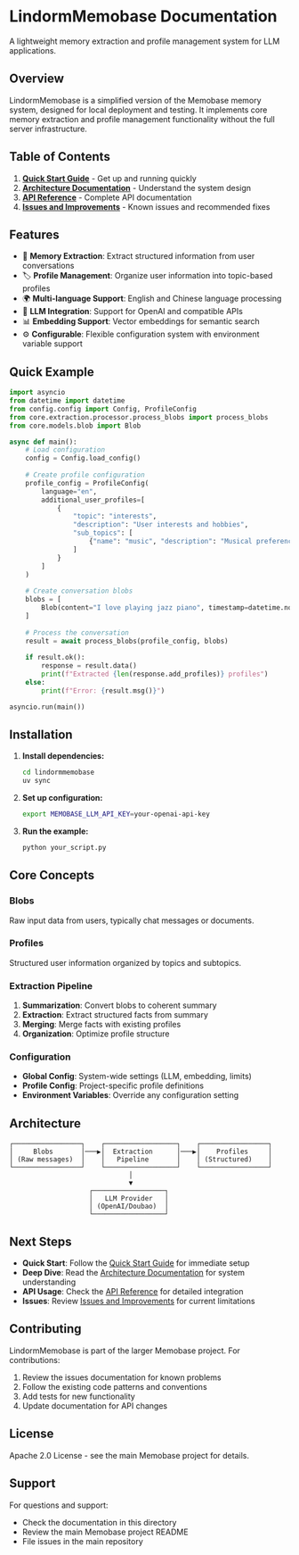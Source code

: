 # LindormMemobase Documentation

A lightweight memory extraction and profile management system for LLM applications.

## Overview

LindormMemobase is a simplified version of the Memobase memory system, designed for local deployment and testing. It implements core memory extraction and profile management functionality without the full server infrastructure.

## Table of Contents

1. **[Quick Start Guide](quickstart.md)** - Get up and running quickly
2. **[Architecture Documentation](architecture.md)** - Understand the system design
3. **[API Reference](api_reference.md)** - Complete API documentation
4. **[Issues and Improvements](issues_and_improvements.md)** - Known issues and recommended fixes

## Features

- 🧠 **Memory Extraction**: Extract structured information from user conversations
- 🏷️ **Profile Management**: Organize user information into topic-based profiles
- 🌍 **Multi-language Support**: English and Chinese language processing
- 🔌 **LLM Integration**: Support for OpenAI and compatible APIs
- 📊 **Embedding Support**: Vector embeddings for semantic search
- ⚙️ **Configurable**: Flexible configuration system with environment variable support

## Quick Example

```python
import asyncio
from datetime import datetime
from config.config import Config, ProfileConfig
from core.extraction.processor.process_blobs import process_blobs
from core.models.blob import Blob

async def main():
    # Load configuration
    config = Config.load_config()
    
    # Create profile configuration
    profile_config = ProfileConfig(
        language="en",
        additional_user_profiles=[
            {
                "topic": "interests",
                "description": "User interests and hobbies",
                "sub_topics": [
                    {"name": "music", "description": "Musical preferences"}
                ]
            }
        ]
    )
    
    # Create conversation blobs
    blobs = [
        Blob(content="I love playing jazz piano", timestamp=datetime.now())
    ]
    
    # Process the conversation
    result = await process_blobs(profile_config, blobs)
    
    if result.ok():
        response = result.data()
        print(f"Extracted {len(response.add_profiles)} profiles")
    else:
        print(f"Error: {result.msg()}")

asyncio.run(main())
```

## Installation

1. **Install dependencies:**
   ```bash
   cd lindormmemobase
   uv sync
   ```

2. **Set up configuration:**
   ```bash
   export MEMOBASE_LLM_API_KEY=your-openai-api-key
   ```

3. **Run the example:**
   ```bash
   python your_script.py
   ```

## Core Concepts

### Blobs
Raw input data from users, typically chat messages or documents.

### Profiles
Structured user information organized by topics and subtopics.

### Extraction Pipeline
1. **Summarization**: Convert blobs to coherent summary
2. **Extraction**: Extract structured facts from summary  
3. **Merging**: Merge facts with existing profiles
4. **Organization**: Optimize profile structure

### Configuration
- **Global Config**: System-wide settings (LLM, embedding, limits)
- **Profile Config**: Project-specific profile definitions
- **Environment Variables**: Override any configuration setting

## Architecture

```
┌─────────────────┐    ┌──────────────────┐    ┌─────────────────┐
│     Blobs       │───▶│  Extraction      │───▶│    Profiles     │
│ (Raw messages)  │    │   Pipeline       │    │ (Structured)    │
└─────────────────┘    └──────────────────┘    └─────────────────┘
                              │
                              ▼
                    ┌──────────────────┐
                    │   LLM Provider   │
                    │ (OpenAI/Doubao)  │
                    └──────────────────┘
```

## Next Steps

- **Quick Start**: Follow the [Quick Start Guide](quickstart.md) for immediate setup
- **Deep Dive**: Read the [Architecture Documentation](architecture.md) for system understanding
- **API Usage**: Check the [API Reference](api_reference.md) for detailed integration
- **Issues**: Review [Issues and Improvements](issues_and_improvements.md) for current limitations

## Contributing

LindormMemobase is part of the larger Memobase project. For contributions:

1. Review the issues documentation for known problems
2. Follow the existing code patterns and conventions
3. Add tests for new functionality
4. Update documentation for API changes

## License

Apache 2.0 License - see the main Memobase project for details.

## Support

For questions and support:
- Check the documentation in this directory
- Review the main Memobase project README
- File issues in the main repository